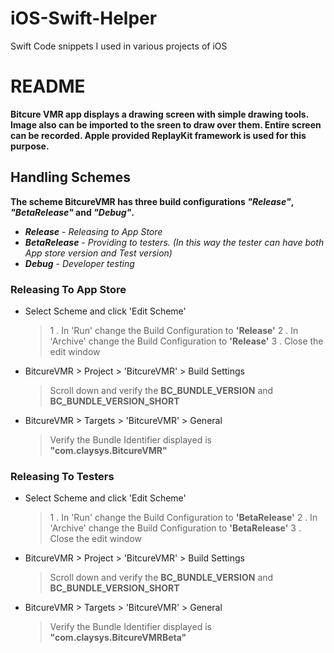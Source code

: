# iOS-Swift-Helper
Swift Code snippets I used in various projects of iOS


# README #

**Bitcure VMR app displays a drawing screen with simple drawing tools. Image also can be imported to the sreen to draw over them. Entire screen can be recorded. Apple provided ReplayKit framework is used for this purpose.**

## Handling Schemes ##

**The scheme BitcureVMR has three build configurations _"Release"_, _"BetaRelease"_ and _"Debug"_.**
* **_Release_** - _Releasing to App Store_
* **_BetaRelease_** - _Providing to testers. (In this way the tester can have both App store version and Test version)_
* **_Debug_** - _Developer testing_



### Releasing To App Store ###

* Select Scheme and click 'Edit Scheme'
	> 1 . In 'Run' change the Build Configuration to **'Release'**
	2 . In 'Archive' change the Build Configuration to **'Release'**
	3 . Close the edit window

* BitcureVMR > Project > 'BitcureVMR' > Build Settings 
	> Scroll down and verify the **BC_BUNDLE_VERSION** and **BC_BUNDLE_VERSION_SHORT**
	
* BitcureVMR > Targets > 'BitcureVMR' > General
	> Verify the Bundle Identifier displayed is **"com.claysys.BitcureVMR"**



### Releasing To Testers ###

* Select Scheme and click 'Edit Scheme'
	> 1 . In 'Run' change the Build Configuration to **'BetaRelease'**
	> 2 . In 'Archive' change the Build Configuration to **'BetaRelease'**
	> 3 . Close the edit window

* BitcureVMR > Project > 'BitcureVMR' > Build Settings 
	> Scroll down and verify the **BC_BUNDLE_VERSION** and **BC_BUNDLE_VERSION_SHORT**
	
* BitcureVMR > Targets > 'BitcureVMR' > General
	>  Verify the Bundle Identifier displayed is **"com.claysys.BitcureVMRBeta"**


